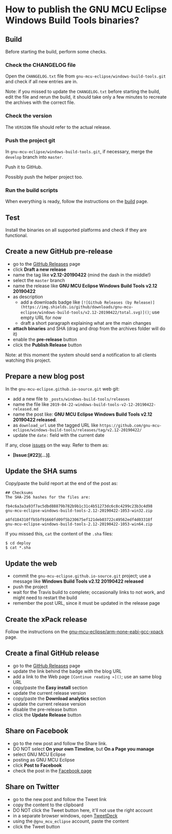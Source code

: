 # How to publish the GNU MCU Eclipse Windows Build Tools binaries?

## Build

Before starting the build, perform some checks.

### Check the CHANGELOG file

Open the `CHANGELOG.txt` file from `gnu-mcu-eclipse/windows-build-tools.git` 
and check if all new entries are in.

Note: if you missed to update the `CHANGELOG.txt` before starting the build, 
edit the file and rerun the build, it should take only a few minutes to 
recreate the archives with the correct file.

### Check the version

The `VERSION` file should refer to the actual release.

### Push the project git

In `gnu-mcu-eclipse/windows-build-tools.git`, if necessary, merge 
the `develop` branch into `master`.

Push it to GitHub.

Possibly push the helper project too.

### Run the build scripts

When everything is ready, follow the instructions on the 
[build](https://github.com/gnu-mcu-eclipse/windows-build-tools/blob/master/README.md) 
page.

## Test

Install the binaries on all supported platforms and check if they are 
functional.

## Create a new GitHub pre-release

- go to the [GitHub Releases](https://github.com/gnu-mcu-eclipse/windows-build-tools/releases) page
- click **Draft a new release**
- name the tag like **v2.12-20190422** (mind the dash in the middle!)
- select the `master` branch
- name the release like **GNU MCU Eclipse Windows Build Tools v2.12 20190422**
- as description
  - add a downloads badge like `[![Github Releases (by Release)](https://img.shields.io/github/downloads/gnu-mcu-eclipse/windows-build-tools/v2.12-20190422/total.svg)]()`; use empty URL for now
  - draft a short paragraph explaining what are the main changes
- **attach binaries** and SHA (drag and drop from the archives folder will do it)
- enable the **pre-release** button
- click the **Publish Release** button

Note: at this moment the system should send a notification to all clients 
watching this project.

## Prepare a new blog post

In the `gnu-mcu-eclipse.github.io-source.git` web git:

- add a new file to `_posts/windows-build-tools/releases`
- name the file like `2019-04-22-windows-build-tools-v2-12-20190422-released.md`
- name the post like: **GNU MCU Eclipse Windows Build Tools v2.12 20190422 released**.
- as `download_url` use the tagged URL like `https://github.com/gnu-mcu-eclipse/windows-build-tools/releases/tag/v2.12-20190422/`
- update the `date:` field with the current date

If any, close [issues](https://github.com/gnu-mcu-eclipse/windows-build-tools/issues) 
on the way. Refer to them as:

- **[Issue:\[#22\]\(...\)]**.

## Update the SHA sums

Copy/paste the build report at the end of the post as:

```console
## Checksums
The SHA-256 hashes for the files are:

fb4c6a3a3a93f7ac5dbd88879b782b9b1c31c4b51273dc6c8c4299c23b3c4d98
gnu-mcu-eclipse-windows-build-tools-2.12-20190422-1053-win32.zip

a8fd184310ffb5bf91660fd09f5b230675ef121deb03722c49562edf4d03318f
gnu-mcu-eclipse-windows-build-tools-2.12-20190422-1053-win64.zip
```

If you missed this, `cat` the content of the `.sha` files:

```console
$ cd deploy
$ cat *.sha
```

## Update the web

- commit the `gnu-mcu-eclipse.github.io-source.git` project; use a message 
  like **Windows Build Tools v2.12 20190422 released**
- push the project
- wait for the Travis build to complete; occasionally links to not work, 
  and might need to restart the build
- remember the post URL, since it must be updated in the release page

## Create the xPack release

Follow the instructions on the 
[gnu-mcu-eclipse/arm-none-eabi-gcc-xpack](https://github.com/gnu-mcu-eclipse/windows-build-tools-xpack/blob/xpack/README.md#maintainer-info)
page.

## Create a final GitHub release

- go to the [GitHub Releases](https://github.com/gnu-mcu-eclipse/windows-build-tools/releases) page
- update the link behind the badge with the blog URL
- add a link to the Web page `[Continue reading »]()`; use an same blog URL
- copy/paste the **Easy install** section
- update the current release version
- copy/paste the **Download analytics** section
- update the current release version
- disable the pre-release button
- click the **Update Release** button

## Share on Facebook

- go to the new post and follow the Share link.
- DO NOT select **On your own Timeline**, but **On a Page you manage**
- select GNU MCU Eclipse
- posting as GNU MCU Eclipse
- click **Post to Facebook**
- check the post in the [Facebook page](https://www.facebook.com/gnu-mcu-eclipse)

## Share on Twitter

* go to the new post and follow the Tweet link
* copy the content to the clipboard
* DO NOT click the Tweet button here, it'll not use the right account
* in a separate browser windows, open [TweetDeck](https://tweetdeck.twitter.com/)
* using the `@gnu_mcu_eclipse` account, paste the content
* click the Tweet button
